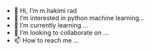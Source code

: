- 👋 Hi, I’m  m.hakimi rad
- 👀 I’m interested in python machine learning...
- 🌱 I’m currently learning ...
- 💞️ I’m looking to collaborate on ...
- 📫 How to reach me ...

<!---
rad2008/rad2008 is a ✨ special ✨ repository because its `README.md` (this file) appears on your GitHub profile.
You can click the Preview link to take a look at your changes.
--->
